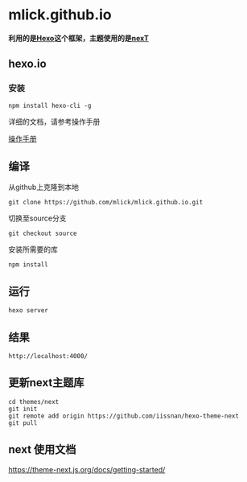 # mlick.github.io
**利用的是[Hexo](https://github.com/hexojs/hexo)这个框架，主题使用的是[nexT](http://theme-next.iissnan.com/)**
## hexo.io

### 安装

```shell
npm install hexo-cli -g
```

详细的文档，请参考操作手册

[操作手册](https://hexo.io/zh-cn/docs/)


## 编译
从github上克隆到本地
```
git clone https://github.com/mlick/mlick.github.io.git
```
切换至source分支 
```
git checkout source
```
安装所需要的库 
```
npm install
```
## 运行
    hexo server
## 结果
    http://localhost:4000/
## 更新next主题库
```
cd themes/next
git init
git remote add origin https://github.com/iissnan/hexo-theme-next
git pull
```

## next 使用文档
https://theme-next.js.org/docs/getting-started/

